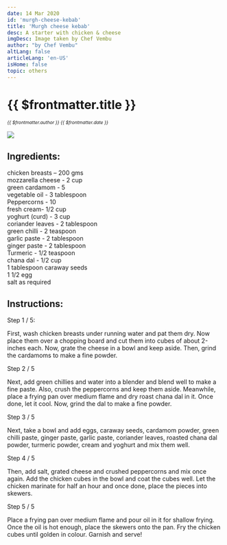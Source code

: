 ```yaml
---
date: 14 Mar 2020
id: 'murgh-cheese-kebab'
title: 'Murgh cheese kebab'
desc: A starter with chicken & cheese
imgDesc: Image taken by Chef Vembu
author: "by Chef Vembu"
altLang: false
articleLang: 'en-US'
isHome: false
topic: others
---
```


# {{ $frontmatter.title }}
<i style="font-size: 0.75em;"> {{ $frontmatter.author }} {{ $frontmatter.date }} </i>

![](/img/others/murgh-cheese-kebab/_thumbnail.png)

## Ingredients: 
chicken breasts – 200 gms   
mozzarella cheese - 2 cup   
green cardamom - 5   
vegetable oil - 3 tablespoon   
Peppercorns - 10   
fresh cream- 1/2 cup   
yoghurt (curd) - 3 cup   
coriander leaves - 2 tablespoon   
green chilli - 2 teaspoon   
garlic paste - 2 tablespoon   
ginger paste - 2 tablespoon   
Turmeric - 1/2 teaspoon   
chana dal - 1/2 cup   
1 tablespoon caraway seeds   
1 1/2 egg   
salt as required   

## Instructions:

Step 1 / 5:  

First, wash chicken breasts under running water and pat them dry. Now place them over a chopping board and cut them into cubes of about 2-inches each. Now, grate the cheese in a bowl and keep aside. Then, grind the cardamoms to make a fine powder. 

Step 2 / 5   

Next, add green chillies and water into a blender and blend well to make a fine paste. Also, crush the peppercorns and keep them aside. Meanwhile, place a frying pan over medium flame and dry roast chana dal in it. Once done, let it cool. Now, grind the dal to make a fine powder. 

Step 3 / 5   

Next, take a bowl and add eggs, caraway seeds, cardamom powder, green chilli paste, ginger paste, garlic paste, coriander leaves, roasted chana dal powder, turmeric powder, cream and yoghurt and mix them well. 

Step 4 / 5   

Then, add salt, grated cheese and crushed peppercorns and mix once again. Add the chicken cubes in the bowl and coat the cubes well. Let the chicken marinate for half an hour and once done, place the pieces into skewers. 

Step 5 / 5   

Place a frying pan over medium flame and pour oil in it for shallow frying. Once the oil is hot enough, place the skewers onto the pan. Fry the chicken cubes until golden in colour. Garnish and serve! 

